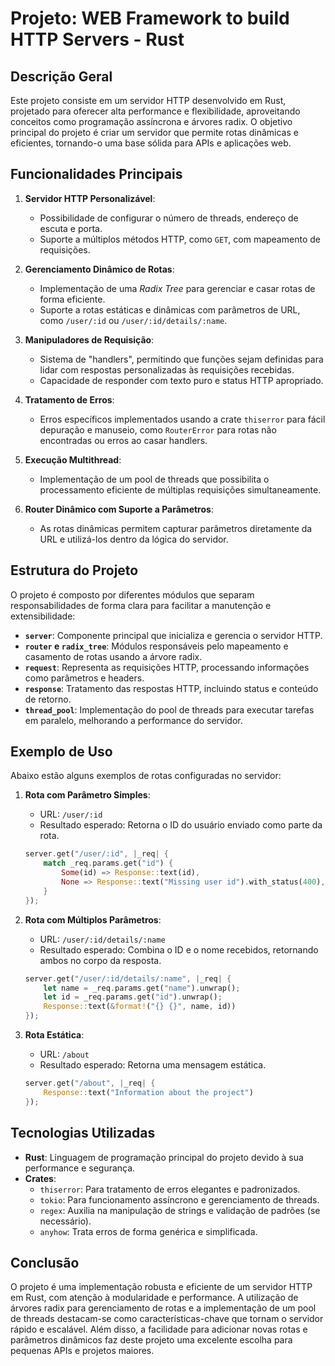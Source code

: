 # Projeto: WEB Framework to build HTTP Servers - Rust

## Descrição Geral
Este projeto consiste em um servidor HTTP desenvolvido em Rust, projetado para oferecer alta performance e flexibilidade, aproveitando conceitos como programação assíncrona e árvores radix. O objetivo principal do projeto é criar um servidor que permite rotas dinâmicas e eficientes, tornando-o uma base sólida para APIs e aplicações web.

## Funcionalidades Principais

1. **Servidor HTTP Personalizável**:
    - Possibilidade de configurar o número de threads, endereço de escuta e porta.
    - Suporte a múltiplos métodos HTTP, como `GET`, com mapeamento de requisições.

2. **Gerenciamento Dinâmico de Rotas**:
    - Implementação de uma *Radix Tree* para gerenciar e casar rotas de forma eficiente.
    - Suporte a rotas estáticas e dinâmicas com parâmetros de URL, como `/user/:id` ou `/user/:id/details/:name`.

3. **Manipuladores de Requisição**:
    - Sistema de "handlers", permitindo que funções sejam definidas para lidar com respostas personalizadas às requisições recebidas.
    - Capacidade de responder com texto puro e status HTTP apropriado.

4. **Tratamento de Erros**:
    - Erros específicos implementados usando a crate `thiserror` para fácil depuração e manuseio, como `RouterError` para rotas não encontradas ou erros ao casar handlers.

5. **Execução Multithread**:
    - Implementação de um pool de threads que possibilita o processamento eficiente de múltiplas requisições simultaneamente.

6. **Router Dinâmico com Suporte a Parâmetros**:
    - As rotas dinâmicas permitem capturar parâmetros diretamente da URL e utilizá-los dentro da lógica do servidor.

## Estrutura do Projeto

O projeto é composto por diferentes módulos que separam responsabilidades de forma clara para facilitar a manutenção e extensibilidade:

- **`server`**: Componente principal que inicializa e gerencia o servidor HTTP.
- **`router` e `radix_tree`**: Módulos responsáveis pelo mapeamento e casamento de rotas usando a árvore radix.
- **`request`**: Representa as requisições HTTP, processando informações como parâmetros e headers.
- **`response`**: Tratamento das respostas HTTP, incluindo status e conteúdo de retorno.
- **`thread_pool`**: Implementação do pool de threads para executar tarefas em paralelo, melhorando a performance do servidor.

## Exemplo de Uso

Abaixo estão alguns exemplos de rotas configuradas no servidor:

1. **Rota com Parâmetro Simples**:
    - URL: `/user/:id`
    - Resultado esperado: Retorna o ID do usuário enviado como parte da rota.

   ```rust
   server.get("/user/:id", |_req| {
       match _req.params.get("id") {
           Some(id) => Response::text(id),
           None => Response::text("Missing user id").with_status(400),
       }
   });
   ```

2. **Rota com Múltiplos Parâmetros**:
    - URL: `/user/:id/details/:name`
    - Resultado esperado: Combina o ID e o nome recebidos, retornando ambos no corpo da resposta.

   ```rust
   server.get("/user/:id/details/:name", |_req| {
       let name = _req.params.get("name").unwrap();
       let id = _req.params.get("id").unwrap();
       Response::text(&format!("{} {}", name, id))
   });
   ```

3. **Rota Estática**:
    - URL: `/about`
    - Resultado esperado: Retorna uma mensagem estática.

   ```rust
   server.get("/about", |_req| {
       Response::text("Information about the project")
   });
   ```

## Tecnologias Utilizadas

- **Rust**: Linguagem de programação principal do projeto devido à sua performance e segurança.
- **Crates**:
    - `thiserror`: Para tratamento de erros elegantes e padronizados.
    - `tokio`: Para funcionamento assíncrono e gerenciamento de threads.
    - `regex`: Auxilia na manipulação de strings e validação de padrões (se necessário).
    - `anyhow`: Trata erros de forma genérica e simplificada.

## Conclusão

O projeto é uma implementação robusta e eficiente de um servidor HTTP em Rust, com atenção à modularidade e performance. A utilização de árvores radix para gerenciamento de rotas e a implementação de um pool de threads destacam-se como características-chave que tornam o servidor rápido e escalável. Além disso, a facilidade para adicionar novas rotas e parâmetros dinâmicos faz deste projeto uma excelente escolha para pequenas APIs e projetos maiores.

